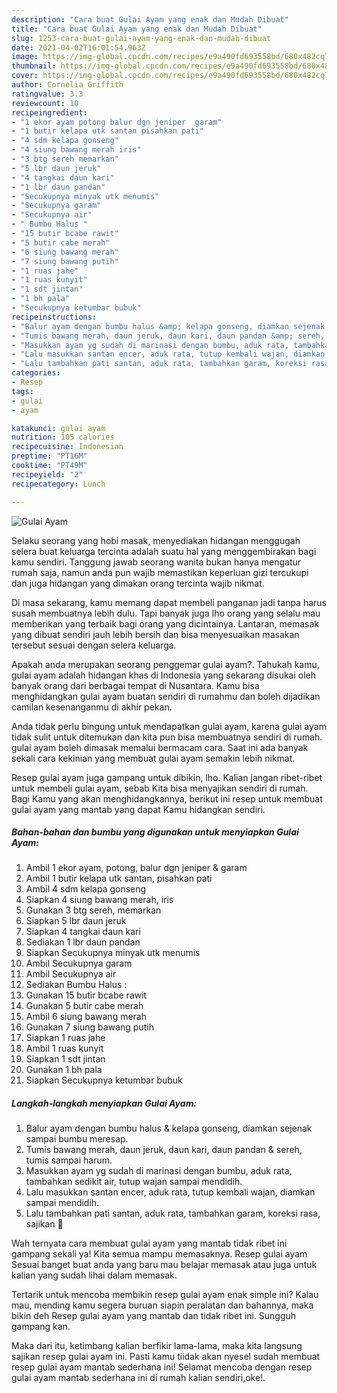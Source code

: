 ```yaml
---
description: "Cara buat Gulai Ayam yang enak dan Mudah Dibuat"
title: "Cara buat Gulai Ayam yang enak dan Mudah Dibuat"
slug: 1253-cara-buat-gulai-ayam-yang-enak-dan-mudah-dibuat
date: 2021-04-02T16:01:54.963Z
image: https://img-global.cpcdn.com/recipes/e9a490fd693558bd/680x482cq70/gulai-ayam-foto-resep-utama.jpg
thumbnail: https://img-global.cpcdn.com/recipes/e9a490fd693558bd/680x482cq70/gulai-ayam-foto-resep-utama.jpg
cover: https://img-global.cpcdn.com/recipes/e9a490fd693558bd/680x482cq70/gulai-ayam-foto-resep-utama.jpg
author: Cornelia Griffith
ratingvalue: 3.3
reviewcount: 10
recipeingredient:
- "1 ekor ayam potong balur dgn jeniper  garam"
- "1 butir kelapa utk santan pisahkan pati"
- "4 sdm kelapa gonseng"
- "4 siung bawang merah iris"
- "3 btg sereh memarkan"
- "5 lbr daun jeruk"
- "4 tangkai daun kari"
- "1 lbr daun pandan"
- "Secukupnya minyak utk menumis"
- "Secukupnya garam"
- "Secukupnya air"
- " Bumbu Halus "
- "15 butir bcabe rawit"
- "5 butir cabe merah"
- "6 siung bawang merah"
- "7 siung bawang putih"
- "1 ruas jahe"
- "1 ruas kunyit"
- "1 sdt jintan"
- "1 bh pala"
- "Secukupnya ketumbar bubuk"
recipeinstructions:
- "Balur ayam dengan bumbu halus &amp; kelapa gonseng, diamkan sejenak sampai bumbu meresap."
- "Tumis bawang merah, daun jeruk, daun kari, daun pandan &amp; sereh, tumis sampai harum."
- "Masukkan ayam yg sudah di marinasi dengan bumbu, aduk rata, tambahkan sedikit air, tutup wajan sampai mendidih."
- "Lalu masukkan santan encer, aduk rata, tutup kembali wajan, diamkan sampai mendidih."
- "Lalu tambahkan pati santan, aduk rata, tambahkan garam, koreksi rasa, sajikan 🤤"
categories:
- Resep
tags:
- gulai
- ayam

katakunci: gulai ayam 
nutrition: 105 calories
recipecuisine: Indonesian
preptime: "PT16M"
cooktime: "PT49M"
recipeyield: "2"
recipecategory: Lunch

---
```



![Gulai Ayam](https://img-global.cpcdn.com/recipes/e9a490fd693558bd/680x482cq70/gulai-ayam-foto-resep-utama.jpg)

Selaku seorang yang hobi masak, menyediakan hidangan menggugah selera buat keluarga tercinta adalah suatu hal yang menggembirakan bagi kamu sendiri. Tanggung jawab seorang  wanita bukan hanya mengatur rumah saja, namun anda pun wajib memastikan keperluan gizi tercukupi dan juga hidangan yang dimakan orang tercinta wajib nikmat.

Di masa  sekarang, kamu memang dapat membeli panganan jadi tanpa harus susah membuatnya lebih dulu. Tapi banyak juga lho orang yang selalu mau memberikan yang terbaik bagi orang yang dicintainya. Lantaran, memasak yang dibuat sendiri jauh lebih bersih dan bisa menyesuaikan masakan tersebut sesuai dengan selera keluarga. 



Apakah anda merupakan seorang penggemar gulai ayam?. Tahukah kamu, gulai ayam adalah hidangan khas di Indonesia yang sekarang disukai oleh banyak orang dari berbagai tempat di Nusantara. Kamu bisa menghidangkan gulai ayam buatan sendiri di rumahmu dan boleh dijadikan camilan kesenanganmu di akhir pekan.

Anda tidak perlu bingung untuk mendapatkan gulai ayam, karena gulai ayam tidak sulit untuk ditemukan dan kita pun bisa membuatnya sendiri di rumah. gulai ayam boleh dimasak memalui bermacam cara. Saat ini ada banyak sekali cara kekinian yang membuat gulai ayam semakin lebih nikmat.

Resep gulai ayam juga gampang untuk dibikin, lho. Kalian jangan ribet-ribet untuk membeli gulai ayam, sebab Kita bisa menyajikan sendiri di rumah. Bagi Kamu yang akan menghidangkannya, berikut ini resep untuk membuat gulai ayam yang mantab yang dapat Kamu hidangkan sendiri.

<!--inarticleads1-->

##### Bahan-bahan dan bumbu yang digunakan untuk menyiapkan Gulai Ayam:

1. Ambil 1 ekor ayam, potong, balur dgn jeniper &amp; garam
1. Ambil 1 butir kelapa utk santan, pisahkan pati
1. Ambil 4 sdm kelapa gonseng
1. Siapkan 4 siung bawang merah, iris
1. Gunakan 3 btg sereh, memarkan
1. Siapkan 5 lbr daun jeruk
1. Siapkan 4 tangkai daun kari
1. Sediakan 1 lbr daun pandan
1. Siapkan Secukupnya minyak utk menumis
1. Ambil Secukupnya garam
1. Ambil Secukupnya air
1. Sediakan  Bumbu Halus :
1. Gunakan 15 butir bcabe rawit
1. Gunakan 5 butir cabe merah
1. Ambil 6 siung bawang merah
1. Gunakan 7 siung bawang putih
1. Siapkan 1 ruas jahe
1. Ambil 1 ruas kunyit
1. Siapkan 1 sdt jintan
1. Gunakan 1 bh pala
1. Siapkan Secukupnya ketumbar bubuk




<!--inarticleads2-->

##### Langkah-langkah menyiapkan Gulai Ayam:

1. Balur ayam dengan bumbu halus &amp; kelapa gonseng, diamkan sejenak sampai bumbu meresap.
1. Tumis bawang merah, daun jeruk, daun kari, daun pandan &amp; sereh, tumis sampai harum.
1. Masukkan ayam yg sudah di marinasi dengan bumbu, aduk rata, tambahkan sedikit air, tutup wajan sampai mendidih.
1. Lalu masukkan santan encer, aduk rata, tutup kembali wajan, diamkan sampai mendidih.
1. Lalu tambahkan pati santan, aduk rata, tambahkan garam, koreksi rasa, sajikan 🤤




Wah ternyata cara membuat gulai ayam yang mantab tidak ribet ini gampang sekali ya! Kita semua mampu memasaknya. Resep gulai ayam Sesuai banget buat anda yang baru mau belajar memasak atau juga untuk kalian yang sudah lihai dalam memasak.

Tertarik untuk mencoba membikin resep gulai ayam enak simple ini? Kalau mau, mending kamu segera buruan siapin peralatan dan bahannya, maka bikin deh Resep gulai ayam yang mantab dan tidak ribet ini. Sungguh gampang kan. 

Maka dari itu, ketimbang kalian berfikir lama-lama, maka kita langsung sajikan resep gulai ayam ini. Pasti kamu tiidak akan nyesel sudah membuat resep gulai ayam mantab sederhana ini! Selamat mencoba dengan resep gulai ayam mantab sederhana ini di rumah kalian sendiri,oke!.

